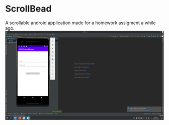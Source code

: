 # ScrollBead
 A scrollable android application made for a homework assigment a while ago.
![1](/1.png?raw=true )

